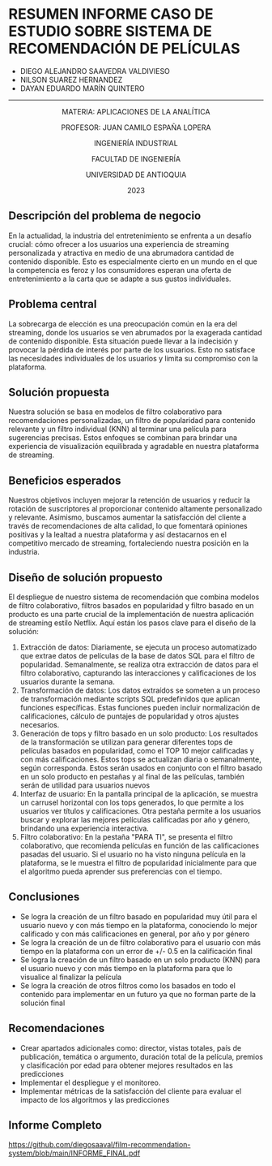 # RESUMEN INFORME CASO DE ESTUDIO SOBRE SISTEMA DE RECOMENDACIÓN DE PELÍCULAS 
* DIEGO ALEJANDRO SAAVEDRA VALDIVIESO
* NILSON SUAREZ HERNANDEZ
* DAYAN EDUARDO MARÍN QUINTERO

---------------------------------------------------
<p align="center">
MATERIA: APLICACIONES DE LA ANALÍTICA
<p align="center">
PROFESOR: JUAN CAMILO ESPAÑA LOPERA
<p align="center">
INGENIERÍA INDUSTRIAL
<p align="center">
FACULTAD DE INGENIERÍA 
<p align="center">
UNIVERSIDAD DE ANTIOQUIA
<p align="center">
2023

## Descripción del problema de negocio
En la actualidad, la industria del entretenimiento se enfrenta a un desafío crucial: cómo ofrecer a los usuarios una experiencia de streaming personalizada y atractiva en medio de una abrumadora cantidad de contenido disponible. Esto es especialmente cierto en un mundo en el que la competencia es feroz y los consumidores esperan una oferta de entretenimiento a la carta que se adapte a sus gustos individuales.
## Problema central
La sobrecarga de elección es una preocupación común en la era del streaming, donde los usuarios se ven abrumados por la exagerada cantidad de contenido disponible. Esta situación puede llevar a la indecisión y provocar la pérdida de interés por parte de los usuarios. Esto no satisface las necesidades individuales de los usuarios y limita su compromiso con la plataforma.
## Solución propuesta
Nuestra solución se basa en modelos de filtro colaborativo para recomendaciones personalizadas, un filtro de popularidad para contenido relevante y un filtro individual (KNN) al terminar una película para sugerencias precisas. Estos enfoques se combinan para brindar una experiencia de visualización equilibrada y agradable en nuestra plataforma de streaming.
## Beneficios esperados
Nuestros objetivos incluyen mejorar la retención de usuarios y reducir la rotación de suscriptores al proporcionar contenido altamente personalizado y relevante. Asimismo, buscamos aumentar la satisfacción del cliente a través de recomendaciones de alta calidad, lo que fomentará opiniones positivas y la lealtad a nuestra plataforma y así destacarnos en el competitivo mercado de streaming, fortaleciendo nuestra posición en la industria.
## Diseño de solución propuesto
El despliegue de nuestro sistema de recomendación que combina modelos de filtro
colaborativo, filtros basados en popularidad y filtro basado en un producto es una parte
crucial de la implementación de nuestra aplicación de streaming estilo Netflix. Aquí están los
pasos clave para el diseño de la solución:
1. Extracción de datos: Diariamente, se ejecuta un proceso automatizado que extrae
datos de películas de la base de datos SQL para el filtro de popularidad.
Semanalmente, se realiza otra extracción de datos para el filtro colaborativo,
capturando las interacciones y calificaciones de los usuarios durante la semana.
2. Transformación de datos: Los datos extraídos se someten a un proceso de
transformación mediante scripts SQL predefinidos que aplican funciones específicas.
Estas funciones pueden incluir normalización de calificaciones, cálculo de puntajes de
popularidad y otros ajustes necesarios.
3. Generación de tops y filtro basado en un solo producto: Los resultados de la
transformación se utilizan para generar diferentes tops de películas basados en
popularidad, como el TOP 10 mejor calificadas y con más calificaciones. Estos tops
se actualizan diaria o semanalmente, según corresponda. Estos serán usados en
conjunto con el filtro basado en un solo producto en pestañas y al final de las
películas, también serán de utilidad para usuarios nuevos
4. Interfaz de usuario: En la pantalla principal de la aplicación, se muestra un carrusel horizontal con los tops generados, lo que permite a los usuarios ver títulos y calificaciones. Otra pestaña permite a los usuarios buscar y explorar las mejores películas calificadas por año y género, brindando una experiencia interactiva.
5. Filtro colaborativo: En la pestaña "PARA TI", se presenta el filtro colaborativo, que recomienda películas en función de las calificaciones pasadas del usuario. Si el usuario no ha visto ninguna película en la plataforma, se le muestra el filtro de popularidad inicialmente para que el algoritmo pueda aprender sus preferencias con el tiempo.

## Conclusiones
* Se logra la creación de un filtro basado en popularidad muy útil para el usuario nuevo y con más tiempo en la plataforma, conociendo lo mejor calificado y con más calificaciones en general, por año y por género
* Se logra la creación de un de filtro colaborativo para el usuario con más tiempo en la plataforma con un error de +/- 0.5 en la calificación final
* Se logra la creación de un filtro basado en un solo producto (KNN) para el usuario nuevo y con más tiempo en la plataforma para que lo visualice al finalizar la película
* Se logra la creación de otros filtros como los basados en todo el contenido para implementar en un futuro ya que no forman parte de la solución final
## Recomendaciones
* Crear apartados adicionales como: director, vistas totales, país de publicación, temática o argumento, duración total de la película, premios y clasificación por edad para obtener mejores resultados en las predicciones
* Implementar el despliegue y el monitoreo.
* Implementar métricas de la satisfacción del cliente para evaluar el impacto de los algoritmos y las predicciones

## Informe Completo
https://github.com/diegosaaval/film-recommendation-system/blob/main/INFORME_FINAL.pdf